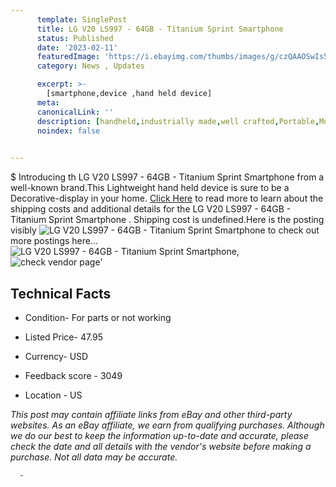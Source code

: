 ```yaml
---
      template: SinglePost
      title: LG V20 LS997 - 64GB - Titanium Sprint Smartphone 
      status: Published
      date: '2023-02-11'
      featuredImage: 'https://i.ebayimg.com/thumbs/images/g/czQAAOSwIs5j55px/s-l225.jpg'
      category: News , Updates

      excerpt: >-
        [smartphone,device ,hand held device]
      meta:
      canonicalLink: ''
      description: [handheld,industrially made,well crafted,Portable,Mobile,Compact,Convenient,Lightweight,Maneuverable,Man-portable,Miniature,Carriable,Hand-held,Light,Holdable,Transportable,Mobile device,Pocket-sized,On-the-go,Wireless,Cordless,Compact size,Convenient size, smartphone,device ,hand held device]
      noindex: false
      

---
```

$
      Introducing th LG V20 LS997 - 64GB - Titanium Sprint Smartphone  from a well-known brand.This Lightweight hand held device is sure to be a Decorative-display in your home. [Click Here](https://www.ebay.com/itm/304801403300?hash=item46f79451a4%3Ag%3AczQAAOSwIs5j55px&mkevt=1&mkcid=1&mkrid=711-53200-19255-0&campid=%253CePNCampaignId%253E&customid=%253CreferenceId%253E&toolid=10049) to read more to learn about the shipping costs and additional details for the LG V20 LS997 - 64GB - Titanium Sprint Smartphone . Shipping cost is undefined.Here is the posting visibly ![LG V20 LS997 - 64GB - Titanium Sprint Smartphone ](https://i.ebayimg.com/thumbs/images/g/czQAAOSwIs5j55px/s-l225.jpg) to check out more postings here... ![LG V20 LS997 - 64GB - Titanium Sprint Smartphone ](https://i.ebayimg.com/images/g/czQAAOSwIs5j55px/s-l1600.jpg), ![check vendor page](https://origin-galleryplus.ebayimg.com/ws/web/304801403300_2_0_1/225x225.jpg,https://origin-galleryplus.ebayimg.com/ws/web/304801403300_3_0_1/225x225.jpg,https://origin-galleryplus.ebayimg.com/ws/web/304801403300_4_0_1/225x225.jpg,https://origin-galleryplus.ebayimg.com/ws/web/304801403300_5_0_1/225x225.jpg,https://origin-galleryplus.ebayimg.com/ws/web/304801403300_6_0_1/225x225.jpg,https://origin-galleryplus.ebayimg.com/ws/web/304801403300_7_0_1/225x225.jpg,https://origin-galleryplus.ebayimg.com/ws/web/304801403300_8_0_1/225x225.jpg,https://origin-galleryplus.ebayimg.com/ws/web/304801403300_9_0_1/225x225.jpg,https://origin-galleryplus.ebayimg.com/ws/web/304801403300_10_0_1/225x225.jpg,https://origin-galleryplus.ebayimg.com/ws/web/304801403300_11_0_1/225x225.jpg)'

      

 ## Technical Facts 



     
      

 - Condition- For parts or not working 


      

 - Listed Price- 47.95 


      

 - Currency- USD 


      

 - Feedback score - 3049 


      

 - Location - US 


      
      

 *_This post may contain affiliate links from eBay and other third-party websites. As an eBay affiliate, we earn from qualifying purchases. Although we do our best to keep the information up-to-date and accurate, please check the date and all details with the vendor's website before making a purchase. Not all data may be accurate._*




      -
